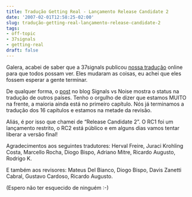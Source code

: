 ```yaml
---
title: Tradução Getting Real - Lançamento Release Candidate 2
date: '2007-02-01T12:58:25-02:00'
slug: tradução-getting-real-lançamento-release-candidate-2
tags:
- off-topic
- 37signals
- getting-real
draft: false
---
```




Galera, acabei de saber que a 37signals publicou [nossa tradução](http://gettingreal.37signals.com/GR_por.php) online para que todos possam ver. Eles mudaram as coisas, eu achei que eles fossem esperar a gente terminar.

De qualquer forma, o [post](http://www.37signals.com/svn/posts/244-update-on-getting-real-translations) no blog Signals vs Noise mostra o status na tradução de outros países. Tenho o orgulho de dizer que estamos MUITO na frente, a maioria ainda está no primeiro capítulo. Nós já terminamos a tradução dos 16 capítulos e estamos na metade da revisão.

Aliás, é por isso que chamei de “Release Candidate 2”. O RC1 foi um lançamento restrito, o RC2 está público e em alguns dias vamos tentar liberar a versão final!

Agradecimentos aos seguintes tradutores: Herval Freire, Juraci Krohling Costa, Marcello Rocha, Diogo Bispo, Adriano Mitre, Ricardo Augusto, Rodrigo K.

E também aos revisores: Mateus Del Bianco, Diogo Bispo, Davis Zanetti Cabral, Gustavo Cardoso, Ricardo Augusto.

(Espero não ter esquecido de ninguém :-)

